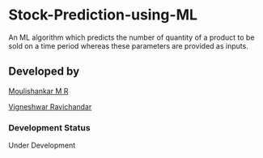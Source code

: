 # Stock-Prediction-using-ML

An ML algorithm which predicts the number of quantity of a product to be sold on a time period whereas these parameters are provided as inputs.

## Developed by

[Moulishankar M R](https://github.com/Moulishankar10)

[Vigneshwar Ravichandar](https://github.com/ToastCoder)

### Development Status

Under Development 

